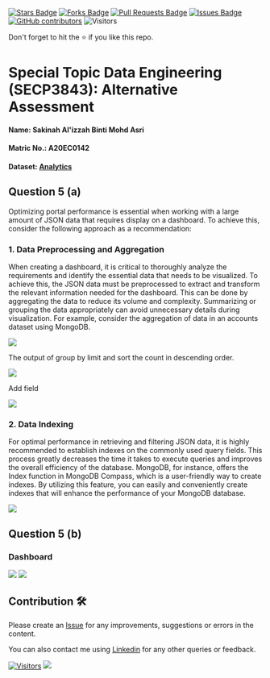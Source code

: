 <a href="https://github.com/drshahizan/SECP3843/stargazers"><img src="https://img.shields.io/github/stars/drshahizan/SECP3843" alt="Stars Badge"/></a>
<a href="https://github.com/drshahizan/SECP3843/network/members"><img src="https://img.shields.io/github/forks/drshahizan/SECP3843" alt="Forks Badge"/></a>
<a href="https://github.com/drshahizan/SECP3843/pulls"><img src="https://img.shields.io/github/issues-pr/drshahizan/SECP3843" alt="Pull Requests Badge"/></a>
<a href="https://github.com/drshahizan/SECP3843/issues"><img src="https://img.shields.io/github/issues/drshahizan/SECP3843" alt="Issues Badge"/></a>
<a href="https://github.com/drshahizan/SECP3843/graphs/contributors"><img alt="GitHub contributors" src="https://img.shields.io/github/contributors/drshahizan/SECP3843?color=2b9348"></a>
![Visitors](https://api.visitorbadge.io/api/visitors?path=https%3A%2F%2Fgithub.com%2Fdrshahizan%2FSECP3843&labelColor=%23d9e3f0&countColor=%23697689&style=flat)


Don't forget to hit the :star: if you like this repo.

# Special Topic Data Engineering (SECP3843): Alternative Assessment

#### Name: Sakinah Al'izzah Binti Mohd Asri
#### Matric No.: A20EC0142
#### Dataset: [Analytics](https://github.com/drshahizan/dataset/tree/main/mongodb/02-analytics)

## Question 5 (a)

Optimizing portal performance is essential when working with a large amount of JSON data that requires display on a dashboard. To achieve this, consider the following approach as a recommendation:

### 1. Data Preprocessing and Aggregation

When creating a dashboard, it is critical to thoroughly analyze the requirements and identify the essential data that needs to be visualized. To achieve this, the JSON data must be preprocessed to extract and transform the relevant information needed for the dashboard. This can be done by aggregating the data to reduce its volume and complexity. Summarizing or grouping the data appropriately can avoid unnecessary details during visualization. For example, consider the aggregation of data in an accounts dataset using MongoDB. 

<img src="https://github.com/drshahizan/SECP3843/assets/99240177/6af727be-64f2-4b0c-81f8-77ad4c3b4dd7" />

The output of group by limit and sort the count in descending order.

<img src="https://github.com/drshahizan/SECP3843/assets/99240177/45258a38-d311-4b26-b764-c80ae48730ac" />

Add field

<img src="https://github.com/drshahizan/SECP3843/assets/99240177/abc9be0a-501e-4489-9ef3-e802e933e7f7" />

### 2. Data Indexing

For optimal performance in retrieving and filtering JSON data, it is highly recommended to establish indexes on the commonly used query fields. This process greatly decreases the time it takes to execute queries and improves the overall efficiency of the database. MongoDB, for instance, offers the Index function in MongoDB Compass, which is a user-friendly way to create indexes. By utilizing this feature, you can easily and conveniently create indexes that will enhance the performance of your MongoDB database.

<img src="https://github.com/drshahizan/SECP3843/assets/99240177/8d44b737-1785-4b79-86cf-8cf862b19e7b" />

## Question 5 (b)

### Dashboard

<img src="https://github.com/drshahizan/SECP3843/assets/99240177/961ee63b-46db-4919-bf33-a92b5a062843" />

<img src="https://github.com/drshahizan/SECP3843/assets/99240177/09a064df-5032-4f83-9ec6-ff1cc8b40369" />






## Contribution 🛠️
Please create an [Issue](https://github.com/drshahizan/special-topic-data-engineering/issues) for any improvements, suggestions or errors in the content.

You can also contact me using [Linkedin](https://www.linkedin.com/in/drshahizan/) for any other queries or feedback.

[![Visitors](https://api.visitorbadge.io/api/visitors?path=https%3A%2F%2Fgithub.com%2Fdrshahizan&labelColor=%23697689&countColor=%23555555&style=plastic)](https://visitorbadge.io/status?path=https%3A%2F%2Fgithub.com%2Fdrshahizan)
![](https://hit.yhype.me/github/profile?user_id=81284918)



